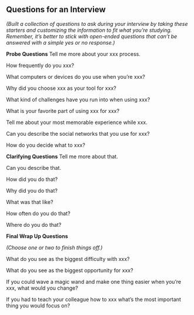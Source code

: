 Questions for an Interview
-----------------------------

_(Built a collection of questions to ask during your interview by taking these starters and customizing the information to fit what you’re studying.  Remember, it’s better to stick with open-ended questions that can’t be answered with a simple yes or no response.)_

__Probe Questions__
Tell me more about your xxx process.

How frequently do you xxx?

What computers or devices do you use when you’re xxx?

Why did you choose xxx as your tool for xxx?

What kind of challenges have you run into when using xxx?

What is your favorite part of using xxx for xxx?

Tell me about your most memorable experience while xxx.

Can you describe the social networks that you use for xxx?

How do you decide what to xxx?

__Clarifying Questions__
Tell me more about that.

Can you describe that.

How did you do that?

Why did you do that?

What was that like?

How often do you do that?

Where do you do that?

__Final Wrap Up Questions__ 

_(Choose one or two to finish things off.)_

What do you see as the biggest difficulty with xxx?

What do you see as the biggest opportunity for xxx?

If you could wave a magic wand and make one thing easier when you’re xxx, what would you change?

If you had to teach your colleague how to xxx what’s the most important thing you would focus on?
